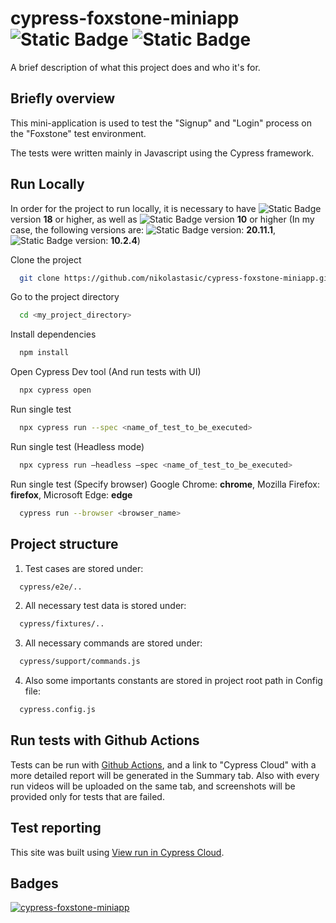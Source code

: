 
# cypress-foxstone-miniapp ![Static Badge](https://img.shields.io/badge/foxstone-%23E66C2C) <img alt="Static Badge" src="https://img.shields.io/badge/cypress.io-black?logo=cypress&logoColor=%2369D3A7"> 



A brief description of what this project does and who it's for.


## Briefly overview

This mini-application is used to test the "Signup" and "Login" process on the "Foxstone" test environment.

The tests were written mainly in Javascript using the Cypress framework.
## Run Locally

In order for the project to run locally, it is necessary to have  <img alt="Static Badge" src="https://img.shields.io/badge/node.js-black?logo=nodedotjs&logoColor=%23339933">
  version **18** or higher, as well as  <img alt="Static Badge" src="https://img.shields.io/badge/npm-white?logo=npm&logoColor=%23CB3837">
  version **10** or higher (In my case, the following versions are:
  <img alt="Static Badge" src="https://img.shields.io/badge/node.js-black?logo=nodedotjs&logoColor=%23339933">
  version: **20.11.1**,  <img alt="Static Badge" src="https://img.shields.io/badge/npm-white?logo=npm&logoColor=%23CB3837">
  version: **10.2.4**)

Clone the project

```bash
  git clone https://github.com/nikolastasic/cypress-foxstone-miniapp.git
```

Go to the project directory

```bash
  cd <my_project_directory>
```

Install dependencies

```bash
  npm install
```

Open Cypress Dev tool (And run tests with UI)

```bash
  npx cypress open
```

Run single test

```bash
  npx cypress run --spec <name_of_test_to_be_executed>
```

Run single test (Headless mode)

```bash
  npx cypress run –headless –spec <name_of_test_to_be_executed>
```

Run single test (Specify browser)
Google Chrome: **chrome**, Mozilla Firefox: **firefox**, Microsoft Edge: **edge**

```bash
  cypress run --browser <browser_name>
```


## Project structure

1. Test cases are stored under:
```bash
  cypress/e2e/..
```

2. All necessary test data is stored under:
```bash
  cypress/fixtures/..
```

3. All necessary commands are stored under:
```bash
  cypress/support/commands.js
```

4. Also some importants constants are stored in project root path in Config file:
```bash
  cypress.config.js
```





## Run tests with Github Actions

Tests can be run with [Github Actions](https://github.com/nikolastasic/cypress-foxstone-miniapp/actions), and a link to "Cypress Cloud" with a more detailed report will be generated in the Summary tab. Also with every run videos will be uploaded on the same tab, and screenshots will be provided only for tests that are failed.


## Test reporting

This site was built using [View run in Cypress Cloud](https://cloud.cypress.io/projects/rnzhqd/runs?branches=%5B%5D&committers=%5B%5D&flaky=%5B%5D&page=1&status=%5B%5D&tags=%5B%5D&tagsMatch=ANY&timeRange=%7B%22startDate%22%3A%222023-03-13%22%2C%22endDate%22%3A%222024-03-12%22%7D).
## Badges

[![cypress-foxstone-miniapp](https://img.shields.io/endpoint?url=https://cloud.cypress.io/badge/detailed/rnzhqd/master&style=flat&logo=cypress)](https://cloud.cypress.io/projects/rnzhqd/runs)

